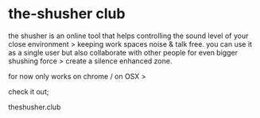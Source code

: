 # the-shusher club

the shusher is an online tool that helps controlling 
the sound level of your close environment >
keeping work spaces noise &amp; talk free. 
you can use it as a single user but also collaborate 
with other people for even bigger shushing force >
create a silence enhanced zone.

for now only works on chrome / on OSX >

check it out;

theshusher.club
